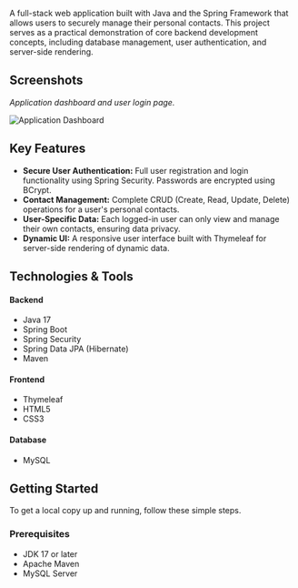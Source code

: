 A full-stack web application built with Java and the Spring Framework that allows users to securely manage their personal contacts. This project serves as a practical demonstration of core backend development concepts, including database management, user authentication, and server-side rendering.

## Screenshots

_Application dashboard and user login page._

![Application Dashboard](path/to/your/screenshot.png)

## Key Features
- **Secure User Authentication:** Full user registration and login functionality using Spring Security. Passwords are encrypted using BCrypt.
- **Contact Management:** Complete CRUD (Create, Read, Update, Delete) operations for a user's personal contacts.
- **User-Specific Data:** Each logged-in user can only view and manage their own contacts, ensuring data privacy.
- **Dynamic UI:** A responsive user interface built with Thymeleaf for server-side rendering of dynamic data.

## Technologies & Tools
#### Backend
- Java 17
- Spring Boot
- Spring Security
- Spring Data JPA (Hibernate)
- Maven

#### Frontend
- Thymeleaf
- HTML5
- CSS3

#### Database
- MySQL

## Getting Started

To get a local copy up and running, follow these simple steps.

### Prerequisites
- JDK 17 or later
- Apache Maven
- MySQL Server
